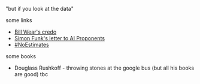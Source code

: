 "but if you look at the data"

some links

- [Bill Wear's credo](https://billwear.github.io/credo.html)
- [Simon Funk's letter to AI Proponents](https://sifter.org/~simon/journal/20130905.2.h.html)
- [#NoEstimates](https://www.youtube.com/watch?v=QVBlnCTu9Ms)

some books

- Douglass Rushkoff - throwing stones at the google bus (but all his books are good)
tbc

